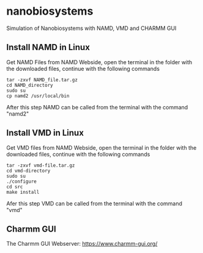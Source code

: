 # nanobiosystems

Simulation of Nanobiosystems with NAMD, VMD and CHARMM GUI

## Install NAMD in Linux
Get NAMD Files from NAMD Webside, open the terminal in the folder with the downloaded files, continue with the following commands

```
tar -zxvf NAMD_file.tar.gz 
cd NAMD_directory
sudo su
cp namd2 /usr/local/bin
```

After this step NAMD can be called from the terminal with the command "namd2" 

## Install VMD in Linux
Get VMD files from NAMD Webside, open the terminal in the folder with the downloaded files, continue with the following commands

```
tar -zxvf vmd-file.tar.gz
cd vmd-directory
sudo su
./configure
cd src
make install
```

Afer this step VMD can be called from the terminal with the command "vmd"

## Charmm GUI
The Charmm GUI Webserver: https://www.charmm-gui.org/
